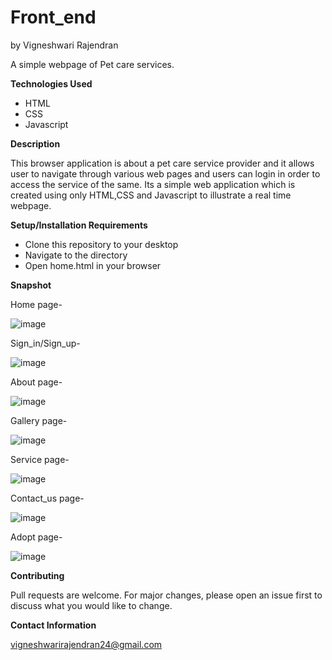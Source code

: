 # Front_end
by Vigneshwari Rajendran

A simple webpage of Pet care services.

**Technologies Used**

 - HTML
 - CSS
 - Javascript

**Description**

This browser application is about a pet care service provider and it allows user to navigate through various web pages and users can login in order to access the service of the same. Its a simple web application which is created using only HTML,CSS and Javascript to illustrate a real time webpage.

**Setup/Installation Requirements**

 - Clone this repository to your desktop
 - Navigate to the directory
 - Open home.html in your browser

**Snapshot**

Home page-

![image](https://user-images.githubusercontent.com/51949214/128045527-a6f78c77-245c-4ab3-a00f-507a700af791.png)

Sign_in/Sign_up-

![image](https://user-images.githubusercontent.com/51949214/128046232-a7b5ed86-46fa-4ae3-a08b-53cc9420e6e7.png)

About page-

![image](https://user-images.githubusercontent.com/51949214/128046616-e412ec59-6213-47b4-b36a-3adb3611530d.png)

Gallery page-

![image](https://user-images.githubusercontent.com/51949214/128046790-58bdf5af-d2ef-4c0e-a1cf-c851aef67fac.png)

Service page-

![image](https://user-images.githubusercontent.com/51949214/128046977-fa763c37-60e9-4fa9-b568-b68d1728ad0f.png)

Contact_us page-

![image](https://user-images.githubusercontent.com/51949214/128047118-f3e87645-e871-4738-adce-6ee24f90260a.png)

Adopt page-

![image](https://user-images.githubusercontent.com/51949214/128047450-9e2707b5-675a-4c27-915a-4ae7100a2fa9.png)

**Contributing**

Pull requests are welcome. For major changes, please open an issue first to discuss what you would like to change.


**Contact Information**

vigneshwarirajendran24@gmail.com
